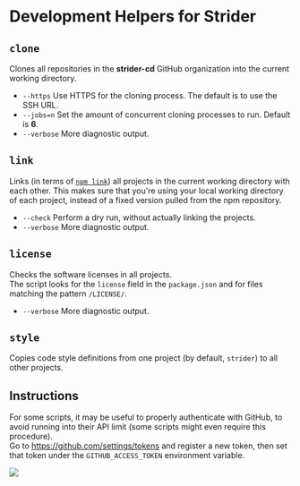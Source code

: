 # Development Helpers for Strider

## `clone`
Clones all repositories in the **strider-cd** GitHub organization into the current working directory.

- `--https` Use HTTPS for the cloning process. The default is to use the SSH URL.
- `--jobs=n` Set the amount of concurrent cloning processes to run. Default is **6**.
- `--verbose` More diagnostic output.

## `link`
Links (in terms of [`npm link`](https://docs.npmjs.com/cli/link)) all projects in the current working directory with each other.
This makes sure that you're using your local working directory of each project, instead of a fixed version pulled from
the npm repository.

- `--check` Perform a dry run, without actually linking the projects.
- `--verbose` More diagnostic output.

## `license`
Checks the software licenses in all projects.  
The script looks for the `license` field in the `package.json` and for files matching the pattern `/LICENSE/`.

- `--verbose` More diagnostic output.

## `style`
Copies code style definitions from one project (by default, `strider`) to all other projects.

## Instructions
For some scripts, it may be useful to properly authenticate with GitHub, to avoid running into their API limit (some 
scripts might even require this procedure).  
Go to https://github.com/settings/tokens and register a new token, then set that token under the `GITHUB_ACCESS_TOKEN`
environment variable.

![](https://i.imgur.com/Q5dIwVA.png)
